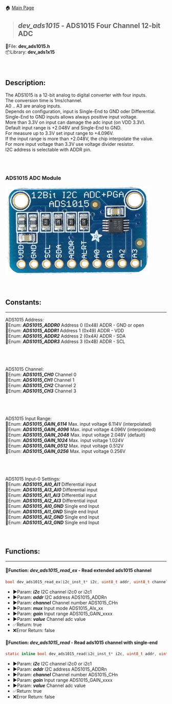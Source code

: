 🏠 [Main Page](../README.md) <br>
>##  ***dev_ads1015*** - ADS1015 Four Channel 12-bit ADC
💾File: **dev_ads1015.h** <br>
📦Library: **dev_ads1x15** <br>
######  <br>
## **Description:** <br>
The ADS1015 is a 12-bit analog to digital converter with four inputs. <br>
The conversion time is 1ms/channel. <br>
A0 .. A3 are analog inputs. <br>
Depends on configuration, input is Single-End to GND oder Differential. <br>
Single-End to GND inputs allows always positive input voltage. <br>
More than 3.3V on input can damage the adc input (on VDD 3.3V). <br>
Default input range is +2.048V and Single-End to GND. <br>
For measure up to 3.3V set input range to +4.096V. <br>
If the input range is more than +2.048V, the chip interpolate the value. <br>
For more input voltage than 3.3V use voltage divider resistor. <br>
I2C address is selectable with ADDR pin. <br>
######  <br>
### ADS1015 ADC Module <br>
![image](images/ads1015.png) <br>
######  <br>
## **Constants:** <br>
--- 
ADS1015 Address: <br>
🔢Enum:  ***ADS1015_ADDR0*** Address 0 (0x48) ADDR - GND or open <br>
🔢Enum:  ***ADS1015_ADDR1*** Address 1 (0x49) ADDR - VDD <br>
🔢Enum:  ***ADS1015_ADDR2*** Address 2 (0x4A) ADDR - SDA <br>
🔢Enum:  ***ADS1015_ADDR3*** Address 3 (0x4B) ADDR - SCL <br>
######  <br>
ADS1015 Channel: <br>
🔢Enum:  ***ADS1015_CH0*** Channel 0 <br>
🔢Enum:  ***ADS1015_CH1*** Channel 1 <br>
🔢Enum:  ***ADS1015_CH2*** Channel 2 <br>
🔢Enum:  ***ADS1015_CH3*** Channel 3 <br>
######  <br>
ADS1015 Input Range: <br>
🔢Enum:  ***ADS1015_GAIN_6114*** Max. input voltage 6.114V (interpolated) <br>
🔢Enum:  ***ADS1015_GAIN_4096*** Max. input voltage 4.096V (interpolated) <br>
🔢Enum:  ***ADS1015_GAIN_2048*** Max. input voltage 2.048V (default) <br>
🔢Enum:  ***ADS1015_GAIN_1024*** Max. input voltage 1.024V <br>
🔢Enum:  ***ADS1015_GAIN_0512*** Max. input voltage 0.512V <br>
🔢Enum:  ***ADS1015_GAIN_0256*** Max. input voltage 0.256V <br>
######  <br>
ADS1015 Input-0 Settings: <br>
🔢Enum:  ***ADS1015_AI0_AI1*** Differential input <br>
🔢Enum:  ***ADS1015_AI3_AI0*** Differential input <br>
🔢Enum:  ***ADS1015_AI1_AI3*** Differential input <br>
🔢Enum:  ***ADS1015_AI2_AI3*** Differential input <br>
🔢Enum:  ***ADS1015_AI0_GND*** Single end Input <br>
🔢Enum:  ***ADS1015_AI1_GND*** Single end Input <br>
🔢Enum:  ***ADS1015_AI2_GND*** Single end Input <br>
🔢Enum:  ***ADS1015_AI3_GND*** Single end Input <br>
######  <br>
## **Functions:** <br>
--- 
#### 💠Function:  ***dev_ads1015_read_ex*** - Read extended ads1015 channel
```c 
bool dev_ads1015_read_ex(i2c_inst_t* i2c, uint8_t addr, uint8_t channel, uint8_t mux, uint8_t gain, double *value)
```
- ▶️Param:  ***i2c*** I2C channel i2c0 or i2c1 <br>
- ▶️Param:  ***addr*** I2C address ADS1015_ADDRn <br>
- ▶️Param:  ***channel*** Channel number ADS1015_CHn <br>
- ▶️Param:  ***mux*** Input mode ADS1015_AIx_xx <br>
- ▶️Param:  ***gain*** Input range ADS1015_GAIN_xxxx <br>
- ▶️Param:  ***value*** Channel adc value <br>
- ✅Return: true <br>
- ❌Error Return: false <br>

#### 💠Function:  ***dev_ads1015_read*** - Read ads1015 channel with single-end
```c 
static inline bool dev_ads1015_read(i2c_inst_t* i2c, uint8_t addr, uint8_t channel, uint8_t gain, double *value)
```
- ▶️Param:  ***i2c*** I2C channel i2c0 or i2c1 <br>
- ▶️Param:  ***addr*** I2C address ADS1015_ADDRn <br>
- ▶️Param:  ***channel*** Channel number ADS1015_CHn <br>
- ▶️Param:  ***gain*** Input range ADS1015_GAIN_xxxx <br>
- ▶️Param:  ***value*** Channel adc value <br>
- ✅Return: true <br>
- ❌Error Return: false <br>

